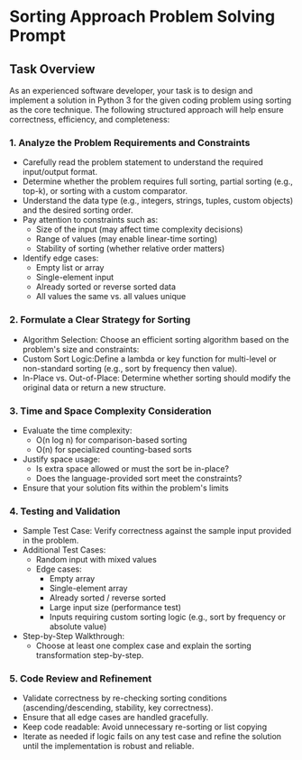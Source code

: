 # Sorting Approach Problem Solving Prompt

## Task Overview
As an experienced software developer, your task is to design and implement a solution in Python 3 for the given coding problem using sorting as the core technique. The following structured approach will help ensure correctness, efficiency, and completeness:

### 1. **Analyze the Problem Requirements and Constraints**
- Carefully read the problem statement to understand the required input/output format.
- Determine whether the problem requires full sorting, partial sorting (e.g., top-k), or sorting with a custom comparator.
- Understand the data type (e.g., integers, strings, tuples, custom objects) and the desired sorting order.
- Pay attention to constraints such as:
  - Size of the input (may affect time complexity decisions)
  - Range of values (may enable linear-time sorting)
  - Stability of sorting (whether relative order matters)
- Identify edge cases:
  - Empty list or array
  - Single-element input
  - Already sorted or reverse sorted data
  - All values the same vs. all values unique

### 2. **Formulate a Clear Strategy for Sorting**
- Algorithm Selection: Choose an efficient sorting algorithm based on the problem's size and constraints:
- Custom Sort Logic:Define a lambda or key function for multi-level or non-standard sorting (e.g., sort by frequency then value).
- In-Place vs. Out-of-Place: Determine whether sorting should modify the original data or return a new structure.

### 3. **Time and Space Complexity Consideration**
- Evaluate the time complexity:
  - O(n log n) for comparison-based sorting
  - O(n) for specialized counting-based sorts
- Justify space usage:
  - Is extra space allowed or must the sort be in-place?
  - Does the language-provided sort meet the constraints?
- Ensure that your solution fits within the problem's limits

### 4. **Testing and Validation**
- Sample Test Case: Verify correctness against the sample input provided in the problem.
- Additional Test Cases:
  - Random input with mixed values
  - Edge cases:
    - Empty array
    - Single-element array
    - Already sorted / reverse sorted
    - Large input size (performance test)
    - Inputs requiring custom sorting logic (e.g., sort by frequency or absolute value)
- Step-by-Step Walkthrough:
  - Choose at least one complex case and explain the sorting transformation step-by-step.

### 5. **Code Review and Refinement**
- Validate correctness by re-checking sorting conditions (ascending/descending, stability, key correctness).
- Ensure that all edge cases are handled gracefully.
- Keep code readable: Avoid unnecessary re-sorting or list copying
- Iterate as needed if logic fails on any test case and refine the solution until the implementation is robust and reliable.

